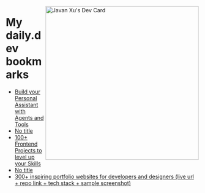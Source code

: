 
<a href="https://app.daily.dev/JavanXU"><img align="right" src="https://api.daily.dev/devcards/e45a150971844cd6959a94bb94e861ea.png?r=quw" width="400" alt="Javan Xu's Dev Card"/></a>

# My daily.dev bookmarks
<!-- daily.dev BOOKMARKS:START -->
- [Build your Personal Assistant with Agents and Tools](https://app.daily.dev/posts/91J4Xn6S5?utm_source=rss&utm_medium=bookmarks&utm_campaign=6ueXw3FRNQzpNtewCDbI6)
- [No title](https://app.daily.dev/posts/nnU2w1rxH?utm_source=rss&utm_medium=bookmarks&utm_campaign=6ueXw3FRNQzpNtewCDbI6)
- [100+ Frontend Projects to level up your Skills](https://app.daily.dev/posts/NGK490kaR?utm_source=rss&utm_medium=bookmarks&utm_campaign=6ueXw3FRNQzpNtewCDbI6)
- [No title](https://app.daily.dev/posts/w9pl62nC8?utm_source=rss&utm_medium=bookmarks&utm_campaign=6ueXw3FRNQzpNtewCDbI6)
- [300+ inspiring portfolio websites for developers and designers &lpar;live url + repo link + tech stack + sample screenshot&rpar;](https://app.daily.dev/posts/2gFnsOHfA?utm_source=rss&utm_medium=bookmarks&utm_campaign=6ueXw3FRNQzpNtewCDbI6)
<!-- daily.dev BOOKMARKS:END -->
